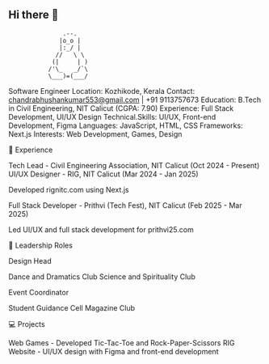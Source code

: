 ## Hi there 👋
                   .--.
                  |o_o |
                  |:_/ |
                 //   \ \
                (|     | )
               /'\_   _/`\
               \___)=(___/
Software Engineer
Location: Kozhikode, Kerala
Contact: chandrabhushankumar553@gmail.com | +91 9113757673
Education: B.Tech in Civil Engineering, NIT Calicut (CGPA: 7.90)
Experience: Full Stack Development, UI/UX Design
Technical.Skills: UI/UX, Front-end Development, Figma
Languages: JavaScript, HTML, CSS
Frameworks: Next.js
Interests: Web Development, Games, Design

🚀 Experience

Tech Lead - Civil Engineering Association, NIT Calicut (Oct 2024 - Present)
UI/UX Designer - RIG, NIT Calicut (Mar 2024 - Jan 2025)

Developed rignitc.com using Next.js


Full Stack Developer - Prithvi (Tech Fest), NIT Calicut (Feb 2025 - Mar 2025)

Led UI/UX and full stack development for prithvi25.com



🎨 Leadership Roles

Design Head

Dance and Dramatics Club
Science and Spirituality Club


Event Coordinator

Student Guidance Cell
Magazine Club



💻 Projects

Web Games - Developed Tic-Tac-Toe and Rock-Paper-Scissors
RIG Website - UI/UX design with Figma and front-end development






<!--
**Codushan/Codushan** is a ✨ _special_ ✨ repository because its `README.md` (this file) appears on your GitHub profile.

Here are some ideas to get you started:

- 🔭 I’m currently working on ...
- 🌱 I’m currently learning ...
- 👯 I’m looking to collaborate on ...
- 🤔 I’m looking for help with ...
- 💬 Ask me about ...
- 📫 How to reach me: ...
- 😄 Pronouns: ...
- ⚡ Fun fact: ...
-->
